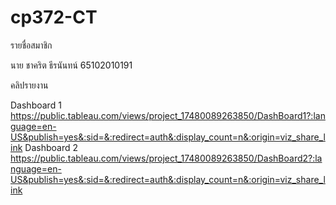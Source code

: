 # cp372-CT
รายชื่อสมาชิก

นาย ชาคริต ธีรนันทน์ 65102010191

คลิปรายงาน


Dashboard 1
https://public.tableau.com/views/project_17480089263850/DashBoard1?:language=en-US&publish=yes&:sid=&:redirect=auth&:display_count=n&:origin=viz_share_link
Dashboard 2
https://public.tableau.com/views/project_17480089263850/DashBoard2?:language=en-US&publish=yes&:sid=&:redirect=auth&:display_count=n&:origin=viz_share_link
